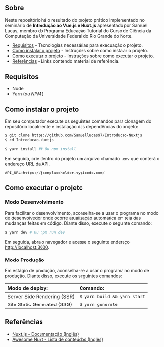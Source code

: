 ## Sobre

Neste repositório há o resultado do projeto prático implementado no seminário de **Introdução ao Vue.js e Nuxt.js** apresentado por Samuel Lucas, membro do Programa Educação Tutorial do Curso de Ciência da Computação da Universidade Federal do Rio Grande do Norte.

- [Requisitos](#requisitos) - Tecnologias necessárias para execuação o projeto.
- [Como instalar o projeto](#como-instalar-o-projeto) - Instruções sobre como instalar o projeto.
- [Como executar o projeto](#como-executar-o-projeto) - Instruções sobre como executar o projeto.
- [Referências](#referências) - Links contendo material de referência.



## Requisitos

 - Node
 - Yarn (_ou NPM_ )

## Como instalar o projeto

Em seu computador execute os seguintes comandos para clonagem do repositório localmente e instalação das dependências do projeto:

```bash
$ git clone https://github.com/Samuellucas97/Introducao-Nuxtjs 
$ cd Introducao-Nuxtjs

$ yarn install ## Ou npm install
```
Em seguida, crie dentro do projeto um arquivo chamado `.env` que conterá o endereço URL da API.

```env
API_URL=https://jsonplaceholder.typicode.com/
```

## Como executar o projeto

### Modo Desenvolvimento

Para facilitar o desenvolvimento, aconselha-se a usar o programa no modo de desenvolvedor onde ocorre atualização automática em tela das mudanças feitas em código. Diante disso, execute o seguinte comando:

``` bash
$ yarn dev # Ou npm run dev
```

Em seguida, abra o navegador e acesse o seguinte endereço [http://localhost:3000](http://localhost:3000).

### Modo Produção

Em estágio de produção, aconselha-se a usar o programa no modo de produção. Diante disso, execute os seguintes comandos:



| Modo de deploy: | Comando:  |    
| :---------- | :------------- |
|Server Side Rendering (SSR)	| `$ yarn build && yarn start` |  
|Site Static Generated (SSG)	| `$ yarn generate` |  

## Referências

 - [Nuxt.js - Documentação (Inglês) ](https://nuxtjs.org/docs/2.x/get-started/installation)
 - [Awesome Nuxt - Lista de conteúdos (Inglês) ](https://github.com/nuxt-community/awesome-nuxt)
